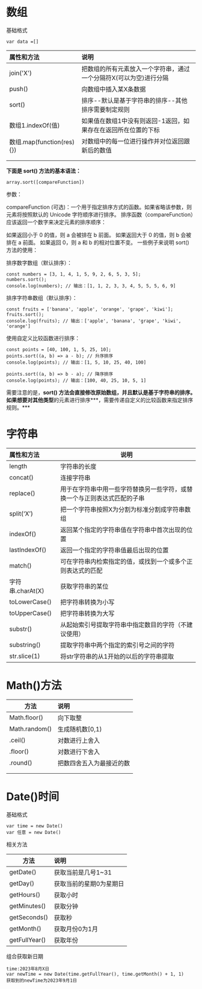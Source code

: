 

# 数组

基础格式

```
var data =[]
```

| 属性和方法                | 说明                                                         |
| :------------------------ | :----------------------------------------------------------- |
| join('X')                 | 把数组的所有元素放入一个字符串，通过一个分隔符X(可以为空)进行分隔 |
| push()                    | 向数组中插入某X条数据                                        |
| sort()                    | 排序--默认是基于字符串的排序--其他排序需要制定规则           |
| 数组1.indexOf(值)         | 如果值在数组1中没有则返回-1返回，如果存在在返回所在位置的下标 |
| 数组.map(function(res){}) | 对数组中的每一位进行操作并对位返回跟新后的数值               |
|                           |                                                              |
|                           |                                                              |

**下面是 sort() 方法的基本语法：**

```
array.sort([compareFunction])
```

参数：

compareFunction (可选)：一个用于指定排序方式的函数。如果省略该参数，则元素将按照默认的 Unicode 字符顺序进行排序。
排序函数（compareFunction）应该返回一个数字来决定元素的排序顺序：

如果返回小于 0 的值，则 a 会被排在 b 前面。
如果返回大于 0 的值，则 b 会被排在 a 前面。
如果返回 0，则 a 和 b 的相对位置不变。
一些例子来说明 sort() 方法的使用：

排序数字数组（默认排序）：

```
const numbers = [3, 1, 4, 1, 5, 9, 2, 6, 5, 3, 5];
numbers.sort();
console.log(numbers); // 输出：[1, 1, 2, 3, 3, 4, 5, 5, 5, 6, 9]
```

排序字符串数组（默认排序）：

```
const fruits = ['banana', 'apple', 'orange', 'grape', 'kiwi'];
fruits.sort();
console.log(fruits); // 输出：['apple', 'banana', 'grape', 'kiwi', 'orange']
```

使用自定义比较函数进行排序：

```
const points = [40, 100, 1, 5, 25, 10];
points.sort((a, b) => a - b); // 升序排序
console.log(points); // 输出：[1, 5, 10, 25, 40, 100]

points.sort((a, b) => b - a); // 降序排序
console.log(points); // 输出：[100, 40, 25, 10, 5, 1]
```

需要注意的是，**sort() 方法会直接修改原始数组，并且默认是基于字符串的排序。**如果想要对**其他类型**的元素进行排序***，需要传递自定义的比较函数来指定排序规则。***



# 字符串

| 属性和方法       | 说明                                                         |
| :--------------- | ------------------------------------------------------------ |
| length           | 字符串的长度                                                 |
| concat()         | 连接字符串                                                   |
| replace()        | 用于在字符串中用一些字符替换另一些字符，或替换一个与正则表达式匹配的子串 |
| split(‘X’)       | 把一个字符串按照X为分割为标准分割成字符串数组                |
| indexOf()        | 返回某个指定的字符串值在字符串中首次出现的位置               |
| lastIndexOf()    | 返回一个指定的字符串值最后出现的位置                         |
| match()          | 可在字符串内检索指定的值，或找到一个或多个正则表达式的匹配   |
| 字符串.charAt(X) | 获取字符串的某位                                             |
| toLowerCase()    | 把字符串转换为小写                                           |
| toUpperCase()    | 把字符串转换为大写                                           |
| substr()         | 从起始索引号提取字符串中指定数目的字符（不建议使用）         |
| substring()      | 提取字符串中两个指定的索引号之间的字符                       |
| str.slice(1)     | 将str字符串的从1开始的以后的字符串提取                       |

# Math()方法

| 方法          | 说明                     |
| ------------- | :----------------------- |
| Math.floor()  | 向下取整                 |
| Math.random() | 生成随机数[0,1)          |
| .ceil()       | 对数进行上舍入           |
| .floor()      | 对数进行下舍入           |
| .round()      | 把数四舍五入为最接近的数 |
|               |                          |
|               |                          |

# Date()时间

基础格式

```
var time = new Date()
var 任意 = new Date()
```

相关方法

| 方法          | 说明                    |
| ------------- | :---------------------- |
| getDate()     | 获取当前是几号1~31      |
| getDay()      | 获取当前的星期0为星期日 |
| getHours()    | 获取小时                |
| getMinutes()  | 获取分钟                |
| getSeconds()  | 获取秒                  |
| getMonth()    | 获取月份0为1月          |
| getFullYear() | 获取年份                |

组合获取新日期

```
time:2023年8月X日
var newTime = new Date(time.getFullYear(), time.getMonth() + 1, 1)
获取到的newTime为2023年9月1日
```


